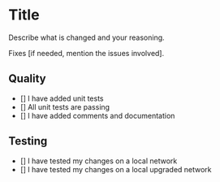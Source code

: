 # Title
Describe what is changed and your reasoning.

Fixes [if needed, mention the issues involved].

## Quality
- [] I have added unit tests
- [] All unit tests are passing
- [] I have added comments and documentation

## Testing
- [] I have tested my changes on a local network
- [] I have tested my changes on a local upgraded network
